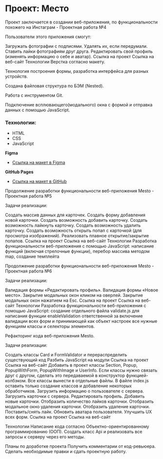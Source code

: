 # Проект: Место
Проект заключается в создании веб-приложения, по функциональности похожего на Инстаграм - Проектная работа №4

Пользователи этого приложения смогут:

Загружать фотографии с подписями.
Удалять их, если передумали.
Ставить лайки фотографиям друг друга.
Редактировать свой профиль (изменять информацию о себе и аватар).
Ссылка на проект
Ссылка на веб-сайт
Технологии
Верстка согласно макету.

Технология построения формы, разработка интерфейса для разных устройств.

Создана файловая структура по БЭМ (Nested).

Работа с инструментом Git.

Подключение всплювающего(модального) окна с формой и отправка данных с помощью JavaScript.

### Технологии:

* HTML
* CSS
* JavaScript

**Figma**

* [Ссылка на макет в Figma](https://www.figma.com/file/2cn9N9jSkmxD84oJik7xL7/JavaScript.-Sprint-4?node-id=0%3A1)

**GitHub Pages**

* [Ссылка на макет в GitHub](https://stella-de-mario.github.io/mesto/)

Продолжение разработки функциональности веб-приложения Mesto - Проектная работа №5

Задачи реализации:

Создать массив данных для карточек.
Создать форму добавления новой карточки.
Создать возможность добавить карточку.
Создать возможность лайкнуть карточку.
Создать возможность удалить карточку.
Создать возможность открыть попап с карточкой (для просмотра изображений).
Реализовать плавное открытие/закрытие попапов.
Ссылка на проект
Ссылка на веб-сайт
Технологии
Разработка функциональности веб-приложения с помощью JavaScript: написание функций (включая стрелочные функции), перебор массива методом map, создание темплейта

Продолжение разработки функциональности веб-приложения Mesto - Проектная работа №6

Задачи реализации:

Валидация формы «Редактировать профиль».
Валидация формы «Новое место».
Закрытие модальных окон кликом на оверлей.
Закрытие модальных окон нажатием на Esc.
Ссылка на проект
Ссылка на веб-сайт
Технологии
Разработка функциональности веб-приложения с помощью JavaScript: создание отдельного файла validate.js для написания функции enableValidation ответственной за включение валидации всех форм и принимающей как объект настроек все нужные функциям классы и селекторы элементов.

Рефакторинг кода веб-приложения Mesto.

Задачи реализации:

Создать классы Card и FormValidator и перераспределить существующий код
Разбить JavaScript на модули
Ссылка на проект
Ссылка на веб-сайт
Добавить в проект классы Section, Popup, PopupWithForm, PopupWithImage и UserInfo.
Если классы нужно связать друг с другом, сделать это передаваемой в конструктор функцией-колбэком.
Все классы вынести в отдельные файлы.
В файле index.js оставить только создание классов и добавление некоторых обработчиков.
Загрузить информацию о пользователе с сервера.
Загрузить карточки с сервера.
Редактировать профиль.
Добавить новые карточки.
Отобразить количество лайков карточки.
Отобразить модальное окно удаления карточки.
Отобразить удаление карточки.
Поставить/снять лайк.
Обновить аватара пользователя.
Улучшить UX всех форм.
Ссылка на проект
Ссылка на веб-сайт

Технологии
Написание кода согласно Объектно-ориентированному программированию (ООП).
Создать класс Api и реализовать все запросы к серверу через его методы.

Планы по доработке проекта
Получить комментарии от код-ревьюера. Сделать необходимые правки и сдать проектную работу.
